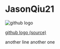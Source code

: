# JasonQiu21

![github logo](https://github.githubassets.com/images/modules/logos_page/GitHub-Mark.png)

[github logo (source)](https://github.com/logos)


another line
another one
